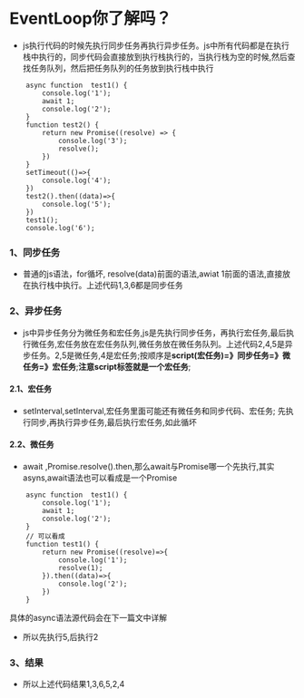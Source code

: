 # EventLoop你了解吗？
- js执行代码的时候先执行同步任务再执行异步任务。js中所有代码都是在执行栈中执行的，同步代码会直接放到执行栈执行的，当执行栈为空的时候,然后查找任务队列，然后把任务队列的任务放到执行栈中执行
```
    async function  test1() {
        console.log('1');
        await 1;
        console.log('2');
    }
    function test2() {
        return new Promise((resolve) => {
            console.log('3');
            resolve();
        })
    }
    setTimeout(()=>{
        console.log('4');
    })
    test2().then((data)=>{
        console.log('5');
    })
    test1();
    console.log('6');
```
### 1、同步任务
- 普通的js语法，for循坏, resolve(data)前面的语法,awiat 1前面的语法,直接放在执行栈中执行。上述代码1,3,6都是同步任务
### 2、异步任务
- js中异步任务分为微任务和宏任务,js是先执行同步任务，再执行宏任务,最后执行微任务,宏任务放在宏任务队列,微任务放在微任务队列。上述代码2,4,5是异步任务。2,5是微任务,4是宏任务;按顺序是**script(宏任务)=》同步任务=》微任务=》宏任务**;**注意script标签就是一个宏任务**;
#### 2.1、宏任务
- setInterval,setInterval,宏任务里面可能还有微任务和同步代码、宏任务; 先执行同步,再执行异步任务,最后执行宏任务,如此循坏
#### 2.2、微任务
- await ,Promise.resolve().then,那么await与Promise哪一个先执行,其实asyns,await语法也可以看成是一个Promise
```
    async function  test1() {
        console.log('1');
        await 1;
        console.log('2');
    }
    // 可以看成
    function test1() {
        return new Promise((resolve)=>{
            console.log('1');
            resolve(1);
        }).then((data)=>{
            console.log('2');
        })
    }
```
具体的async语法源代码会在下一篇文中详解
- 所以先执行5,后执行2
### 3、结果
- 所以上述代码结果1,3,6,5,2,4

